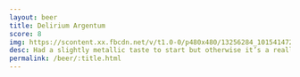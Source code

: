 ```yaml
---
layout: beer
title: Delirium Argentum
score: 8
img: https://scontent.xx.fbcdn.net/v/t1.0-0/p480x480/13256284_10154147274343745_1195107616388760793_n.jpg?oh=b08f567a5e89c41e023576e4383af0a9&oe=590C208C
desc: Had a slightly metallic taste to start but otherwise it’s a really clean and crisp beer. Much milder in taste than other Belgian beers. I’m beginning to get the feeling that Belgian IPAs don’t have the hop profile that I expect
permalink: /beer/:title.html
---
```

